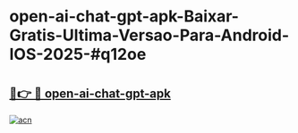 # open-ai-chat-gpt-apk-Baixar-Gratis-Ultima-Versao-Para-Android-IOS-2025-#q12oe

# <h2><a href="https://ainizakaria.my?title=open-ai-chat-gpt-apk&ref=24M">🔗👉 🔴 open-ai-chat-gpt-apk</a></h2>

[![acn](https://github.com/user-attachments/assets/0f9c940e-d8b0-45ae-aac7-cd30a18b3e1c)](https://ainizakaria.my?title=open-ai-chat-gpt-apk&ref=24M)


